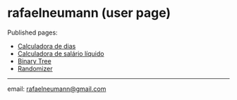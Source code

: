 # rafaelneumann (user page)

Published pages:
* [Calculadora de dias](https://rafaelneumann.github.io/Calculadora-Dias/)
* [Calculadora de salário líquido](https://rafaelneumann.github.io/Calculadora-Salario/)
* [Binary Tree](https://rafaelneumann.github.io/binary_tree/)
* [Randomizer](https://rafaelneumann.github.io/randomizer/)

---
email: rafaelneumann@gmail.com
